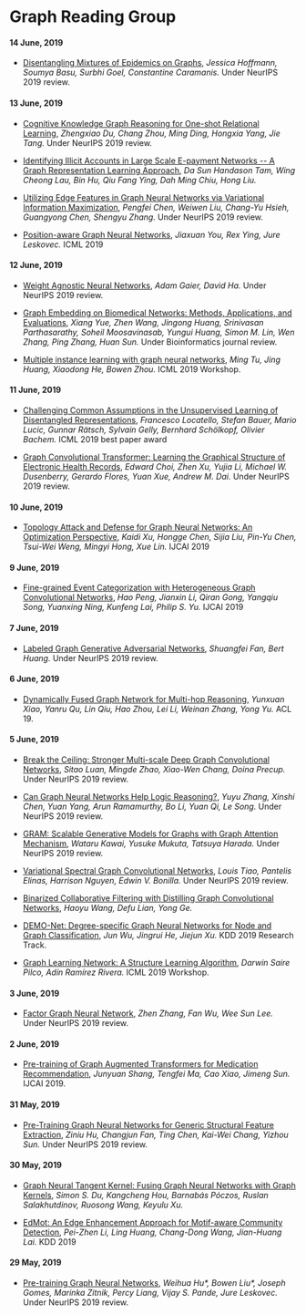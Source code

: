 # Graph Reading Group

#### 14 June, 2019

* [Disentangling Mixtures of Epidemics on Graphs](https://arxiv.org/abs/1906.06057), *Jessica Hoffmann, Soumya Basu, Surbhi Goel, Constantine Caramanis.* Under NeurIPS 2019 review.

#### 13 June, 2019

* [Cognitive Knowledge Graph Reasoning for One-shot Relational Learning](https://arxiv.org/pdf/1906.05489.pdf), *Zhengxiao Du, Chang Zhou, Ming Ding, Hongxia Yang, Jie Tang.* Under NeurIPS 2019 review.

* [Identifying Illicit Accounts in Large Scale E-payment Networks -- A Graph Representation Learning Approach](https://arxiv.org/abs/1906.05546), *Da Sun Handason Tam, Wing Cheong Lau, Bin Hu, Qiu Fang Ying, Dah Ming Chiu, Hong Liu.* 

* [Utilizing Edge Features in Graph Neural Networks via Variational Information Maximization](https://arxiv.org/abs/1906.05488), *Pengfei Chen, Weiwen Liu, Chang-Yu Hsieh, Guangyong Chen, Shengyu Zhang.* Under NeurIPS 2019 review.

* [Position-aware Graph Neural Networks](https://arxiv.org/abs/1906.04817), *Jiaxuan You, Rex Ying, Jure Leskovec.* ICML 2019

#### 12 June, 2019

* [Weight Agnostic Neural Networks](https://arxiv.org/abs/1906.04358), *Adam Gaier, David Ha.* Under NeurIPS 2019 review.

* [Graph Embedding on Biomedical Networks: Methods, Applications, and Evaluations](https://arxiv.org/abs/1906.05017), *Xiang Yue, Zhen Wang, Jingong Huang, Srinivasan Parthasarathy, Soheil Moosavinasab, Yungui Huang, Simon M. Lin, Wen Zhang, Ping Zhang, Huan Sun.* Under Bioinformatics journal review.

* [Multiple instance learning with graph neural networks](https://arxiv.org/abs/1906.04881), *Ming Tu, Jing Huang, Xiaodong He, Bowen Zhou.* ICML 2019 Workshop.

#### 11 June, 2019

* [Challenging Common Assumptions in the Unsupervised Learning of Disentangled Representations](https://arxiv.org/abs/1811.12359), *Francesco Locatello, Stefan Bauer, Mario Lucic, Gunnar Rätsch, Sylvain Gelly, Bernhard Schölkopf, Olivier Bachem.* ICML 2019 best paper award

* [Graph Convolutional Transformer: Learning the Graphical Structure of Electronic Health Records](https://arxiv.org/abs/1906.04716), *Edward Choi, Zhen Xu, Yujia Li, Michael W. Dusenberry, Gerardo Flores, Yuan Xue, Andrew M. Dai.* Under NeurIPS 2019 review.

#### 10 June, 2019

* [Topology Attack and Defense for Graph Neural Networks: An Optimization Perspective](https://arxiv.org/abs/1906.04214), *Kaidi Xu, Hongge Chen, Sijia Liu, Pin-Yu Chen, Tsui-Wei Weng, Mingyi Hong, Xue Lin.* IJCAI 2019

#### 9 June, 2019

* [Fine-grained Event Categorization with Heterogeneous Graph Convolutional Networks](https://arxiv.org/abs/1906.04580), *Hao Peng, Jianxin Li, Qiran Gong, Yangqiu Song, Yuanxing Ning, Kunfeng Lai, Philip S. Yu.* IJCAI 2019

#### 7 June, 2019

* [Labeled Graph Generative Adversarial Networks](https://arxiv.org/abs/1906.03220), *Shuangfei Fan, Bert Huang.* Under NeurIPS 2019 review.

#### 6 June, 2019

* [Dynamically Fused Graph Network for Multi-hop Reasoning](https://arxiv.org/abs/1905.06933), *Yunxuan Xiao, Yanru Qu, Lin Qiu, Hao Zhou, Lei Li, Weinan Zhang, Yong Yu.* ACL 19.

#### 5 June, 2019

* [Break the Ceiling: Stronger Multi-scale Deep Graph Convolutional Networks](https://arxiv.org/abs/1906.02174), *Sitao Luan, Mingde Zhao, Xiao-Wen Chang, Doina Precup.* Under NeurIPS 2019 review.

* [Can Graph Neural Networks Help Logic Reasoning?](https://arxiv.org/abs/1906.02111), *Yuyu Zhang, Xinshi Chen, Yuan Yang, Arun Ramamurthy, Bo Li, Yuan Qi, Le Song.* Under NeurIPS 2019 review.

* [GRAM: Scalable Generative Models for Graphs with Graph Attention Mechanism](https://arxiv.org/abs/1906.01861), *Wataru Kawai, Yusuke Mukuta, Tatsuya Harada.* Under NeurIPS 2019 review.

* [Variational Spectral Graph Convolutional Networks](https://arxiv.org/abs/1906.01852), *Louis Tiao, Pantelis Elinas, Harrison Nguyen, Edwin V. Bonilla.* Under NeurIPS 2019 review.

* [Binarized Collaborative Filtering with Distilling Graph Convolutional Networks](https://arxiv.org/abs/1906.01829), *Haoyu Wang, Defu Lian, Yong Ge.*

* [DEMO-Net: Degree-specific Graph Neural Networks for Node and Graph Classification](https://arxiv.org/abs/1906.02319), *Jun Wu, Jingrui He, Jiejun Xu.* KDD 2019 Research Track.

* [Graph Learning Network: A Structure Learning Algorithm](https://arxiv.org/abs/1905.12665), *Darwin Saire Pilco, Adín Ramírez Rivera.* ICML 2019 Workshop.

#### 3 June, 2019

* [Factor Graph Neural Network](https://arxiv.org/abs/1906.00554), *Zhen Zhang, Fan Wu, Wee Sun Lee.* Under NeurIPS 2019 review.

#### 2 June, 2019

* [Pre-training of Graph Augmented Transformers for Medication Recommendation](https://arxiv.org/abs/1906.00346), *Junyuan Shang, Tengfei Ma, Cao Xiao, Jimeng Sun.* IJCAI 2019.

#### 31 May, 2019

* [Pre-Training Graph Neural Networks for
Generic Structural Feature Extraction](https://arxiv.org/abs/1905.13728), *Ziniu Hu, Changjun Fan, Ting Chen, Kai-Wei Chang, Yizhou Sun.* Under NeurIPS 2019 review.

#### 30 May, 2019

* [Graph Neural Tangent Kernel: Fusing Graph Neural Networks with Graph Kernels](https://arxiv.org/abs/1905.13192), *Simon S. Du, Kangcheng Hou, Barnabás Póczos, Ruslan Salakhutdinov, Ruosong Wang, Keyulu Xu.*

* [EdMot: An Edge Enhancement Approach for Motif-aware Community Detection](https://arxiv.org/abs/1906.04560), *Pei-Zhen Li, Ling Huang, Chang-Dong Wang, Jian-Huang Lai.* KDD 2019

#### 29 May, 2019

* [Pre-training Graph Neural Networks](https://arxiv.org/abs/1905.12265), *Weihua Hu\*, Bowen Liu\*, Joseph Gomes, Marinka Zitnik, Percy Liang, Vijay S. Pande, Jure Leskovec.* Under NeurIPS 2019 review.


